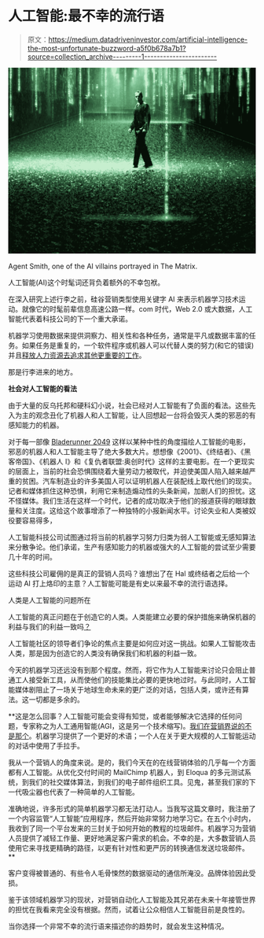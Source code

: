 # 人工智能:最不幸的流行语

> 原文：<https://medium.datadriveninvestor.com/artificial-intelligence-the-most-unfortunate-buzzword-a5f0b678a7b1?source=collection_archive---------1----------------------->

![](img/27fcc06eb4d8bad6b84e85fcb12d512f.png)

Agent Smith, one of the AI villains portrayed in The Matrix.

人工智能(AI)这个时髦词还背负着额外的不幸包袱。

在深入研究上述行李之前，硅谷营销类型使用关键字 AI 来表示机器学习技术运动。就像它的时髦前辈信息高速公路一样。com 时代，Web 2.0 或大数据，人工智能代表着科技公司的下一个重大承诺。

机器学习使用数据来提供洞察力、相关性和各种任务，通常是平凡或数据丰富的任务。如果任务是重复的，一个软件程序或机器人可以代替人类的努力(和它的错误)并且[释放人力资源去追求其他更重要的工作](https://medium.com/@FastCompany/machines-might-take-jobs-they-can-also-help-train-us-for-new-ones-666c47cfa820)。

那是行李进来的地方。

**社会对人工智能的看法**

由于大量的反乌托邦和硬科幻小说，社会已经对人工智能有了负面的看法。这些先入为主的观念丑化了机器人和人工智能，让人回想起一台将会毁灭人类的邪恶的有感知能力的机器。

对于每一部像 [Bladerunner 2049](http://bladerunnermovie.com/) 这样以某种中性的角度描绘人工智能的电影，邪恶的机器人和人工智能主导了绝大多数大片。想想像《2001》、《终结者》、《黑客帝国》、《机器人 I》和《复仇者联盟:奥创时代》这样的主要电影。在一个更现实的层面上，当前的社会恐惧围绕着大量劳动力被取代，并迫使美国人陷入越来越严重的贫困。汽车制造业的许多美国人可以证明机器人在装配线上取代他们的现实。记者和媒体抓住这种恐惧，利用它来制造煽动性的头条新闻，加剧人们的担忧。这不怪媒体。我们生活在这样一个时代，记者的成功取决于他们的报道获得的眼球数量和关注度。这给这个故事增添了一种独特的小报新闻水平。讨论失业和人类被奴役要容易得多，

人工智能科技公司试图通过将当前的机器学习努力归类为弱人工智能或无感知算法来分散争论。他们承诺，生产有感知能力的机器或强大的人工智能的尝试至少需要几十年的时间。

这些科技公司雇佣的是真正的营销人员吗？谁想出了在 Hal 或终结者之后给一个运动 AI 打上烙印的主意？人工智能可能是有史以来最不幸的流行语选择。

人类是人工智能的问题所在

人工智能的真正问题在于创造它的人类。人类能建立必要的保护措施来确保机器的利益与我们的利益一致吗[？](https://futureoflife.org/ai-principles/)

人工智能社区的领导者们争论的焦点主要是如何应对这一挑战。如果人工智能攻击人类，那是因为创造它的人类没有确保我们和机器的利益一致。

今天的机器学习还远没有到那个程度。然而，将它作为人工智能来讨论只会阻止普通工人接受新工具，从而使他们的技能集比必要的更快地过时。与此同时，人工智能媒体剧阻止了一场关于地球生命未来的更广泛的对话，包括人类，或许还有算法。这一切都是多余的。

**这是怎么回事？人工智能可能会变得有知觉，或者能够解决它选择的任何问题，专家称之为人工通用智能(AGI，这是另一个技术缩写)。[我们在营销界说的不是那个](https://www.copyblogger.com/paradox-of-automation/)。机器学习提供了一个更好的术语；一个人在关于更大规模的人工智能运动的对话中使用了手拉手。

我从一个营销人的角度来说。是的，我们今天在的在线营销体验的几乎每一个方面都有人工智能。从优化交付时间的 MailChimp 机器人，到 Eloqua 的多元测试系统，到我们的社交媒体算法，到我们的电子邮件组织工具。见鬼，甚至我们家的下一代吸尘器也代表了一种简单的人工智能。

准确地说，许多形式的简单机器学习都无法打动人。当我写这篇文章时，我注册了一个内容监管“人工智能”应用程序，然后开始非常努力地学习它。在五个小时内，我收到了同一个平台发来的三封关于如何开始的教程的垃圾邮件。机器学习为营销人员提供了减轻工作量、更好地满足客户需求的机会。不幸的是，大多数营销人员使用它来寻找更精确的路径，以更有针对性和更严厉的转换通信发送垃圾邮件。**

客户变得被普通的、有些令人毛骨悚然的数据驱动的通信所淹没。品牌体验因此受损。

鉴于该领域机器学习的现状，对营销自动化人工智能及其兄弟在未来十年接管世界的担忧在我看来完全没有根据。然而，试着让公众相信人工智能目前是良性的。

当你选择一个非常不幸的流行语来描述你的趋势时，就会发生这种情况。
